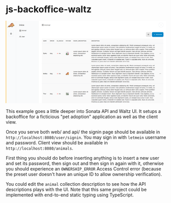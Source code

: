 # js-backoffice-waltz

![Backoffice screenshot](screenshot.png)

This example goes a little deeper into Sonata API and Waltz UI. It setups a backoffice for a ficticious "pet adoption" application as well as the client view.

Once you serve both web/ and api/ the signin page should be available in `http://localhost:8080/user/signin`. You may sign in with `letmein` username and password. Client view should be available in `http://localhost:8080/animals`.

First thing you should do before inserting anything is to insert a new user and set its password, then sign out and then sign in again with it, otherwise you should experience an `OWNERSHIP_ERROR` Access Control error (because the preset user doesn't have an unique ID to allow ownership verification).

You could edit the `animal` collection description to see how the API descriptions plays with the UI. Note that this same project could be implemented with end-to-end static typing using TypeScript.
